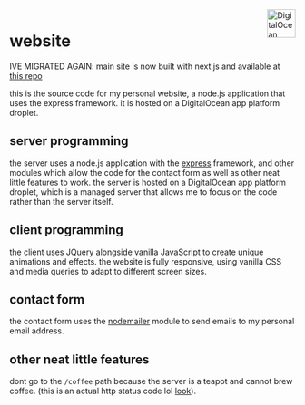<a href="https://www.digitalocean.com/?refcode=90de6c625064&utm_campaign=Referral_Invite&utm_medium=Referral_Program&utm_source=badge">
    <img src="https://web-platforms.sfo2.cdn.digitaloceanspaces.com/WWW/Badge%201.svg" alt="DigitalOcean Referral Badge" align="right" height="50"/>
</a>

# website

IVE MIGRATED AGAIN: main site is now built with next.js and available at [this repo](https://github.com/mbfrias/website)

this is the source code for my personal website, a node.js application that uses the express framework. it is hosted on a DigitalOcean app platform droplet.

## server programming

the server uses a node.js application with the [express](https://expressjs.com/) framework, and other modules which allow the code for the contact form as well as other neat little features to work. the server is hosted on a DigitalOcean app platform droplet, which is a managed server that allows me to focus on the code rather than the server itself.

## client programming

the client uses JQuery alongside vanilla JavaScript to create unique animations and effects. the website is fully responsive, using vanilla CSS and media queries to adapt to different screen sizes.

## contact form

the contact form uses the [nodemailer](https://nodemailer.com/about/) module to send emails to my personal email address. 

## other neat little features

dont go to the `/coffee` path because the server is a teapot and cannot brew coffee. (this is an actual http status code lol [look](https://developer.mozilla.org/en-US/docs/Web/HTTP/Status/418)).
